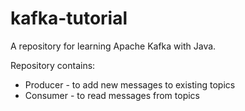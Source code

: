 # kafka-tutorial
A repository for learning Apache Kafka with Java.

Repository contains:
* Producer - to add new messages to existing topics
* Consumer - to read messages from topics
